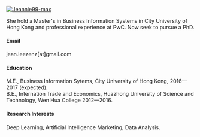 

[![Jeannie99-max](https://img.shields.io/badge/Jeannie99-max-github-blue?logo=github)](https://github.com/Jeannie99-max)

She hold a Master's in Business Information Systems in City University of Hong Kong and professional experience at PwC. Now seek to pursue a PhD.

#### Email
jean.leezenz[at]gmail.com

#### Education
M.E., Business Information Sytems, City University of Hong Kong, 2016—2017 (expected).\
B.E., Internation Trade and Economics, Huazhong University of Science and Technology, Wen Hua College 2012—2016.

#### Research Interests
Deep Learning, Artificial Intelligence Marketing, Data Analysis.

